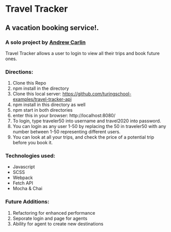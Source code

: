 # Travel Tracker

## A vacation booking service!.

### A solo project by [Andrew Carlin](https://github.com/AndieDrew)

Travel Tracker allows a user to login to view all their trips and book future ones.



### Directions:

1. Clone this Repo
2. npm install in the directory
3. Clone this local server: https://github.com/turingschool-examples/travel-tracker-api
4. npm install in this directory as well
5. npm start in both directories
6. enter this in your browser: http://localhost:8080/
7. To login, type traveler50 into username and travel2020 into password. 
8. You can login as any user 1-50 by replacing the 50 in traveler50 with any number between 1-50 representing different users.
9. You can look at all your trips, and check the price of a potential trip before you book it.

### Technologies used:
* Javascript
* SCSS
* Webpack
* Fetch API
* Mocha & Chai 


### Future Additions:
1. Refactoring for enhanced performance
2. Seporate login and page for agents
3. Ability for agent to create new destinations
